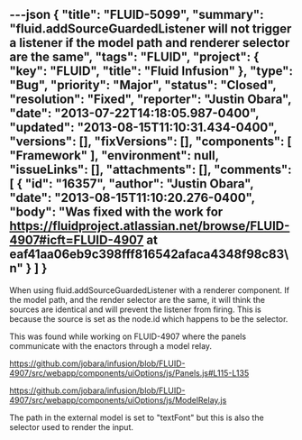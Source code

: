 ---json
{
  "title": "FLUID-5099",
  "summary": "fluid.addSourceGuardedListener will not trigger a listener if the model path and renderer selector are the same",
  "tags": "FLUID",
  "project": {
    "key": "FLUID",
    "title": "Fluid Infusion"
  },
  "type": "Bug",
  "priority": "Major",
  "status": "Closed",
  "resolution": "Fixed",
  "reporter": "Justin Obara",
  "date": "2013-07-22T14:18:05.987-0400",
  "updated": "2013-08-15T11:10:31.434-0400",
  "versions": [],
  "fixVersions": [],
  "components": [
    "Framework"
  ],
  "environment": null,
  "issueLinks": [],
  "attachments": [],
  "comments": [
    {
      "id": "16357",
      "author": "Justin Obara",
      "date": "2013-08-15T11:10:20.276-0400",
      "body": "Was fixed with the work for <https://fluidproject.atlassian.net/browse/FLUID-4907#icft=FLUID-4907> at eaf41aa06eb9c398fff816542afaca4348f98c83\n"
    }
  ]
}
---
When using fluid.addSourceGuardedListener with a renderer component. If the model path, and the render selector are the same, it will think the sources are identical and will prevent the listener from firing. This is because the source is set as the node.id which happens to be the selector.&#x20;

This was found while working on FLUID-4907 where the panels communicate with the enactors through a model relay.

<https://github.com/jobara/infusion/blob/FLUID-4907/src/webapp/components/uiOptions/js/Panels.js#L115-L135>

<https://github.com/jobara/infusion/blob/FLUID-4907/src/webapp/components/uiOptions/js/ModelRelay.js>

The path in the external model is set to "textFont" but this is also the selector used to render the input.

        